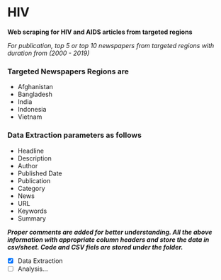 # HIV

 **Web scraping for HIV and AIDS articles from targeted regions**

 *For publication, top 5 or top 10 newspapers from targeted regions with duration from (2000 - 2019)*

 ### Targeted Newspapers Regions are

- Afghanistan
- Bangladesh
- India
- Indonesia
- Vietnam

 ### Data Extraction parameters as follows
- Headline
- Description
- Author
- Published Date
- Publication
- Category
- News
- URL
- Keywords
- Summary

 ***Proper comments are added for better understanding. All the above information with appropriate column headers and store the data in csv/sheet. Code and CSV fiels are stored under the folder.***

 - [x] Data Extraction
 - [ ] Analysis...
